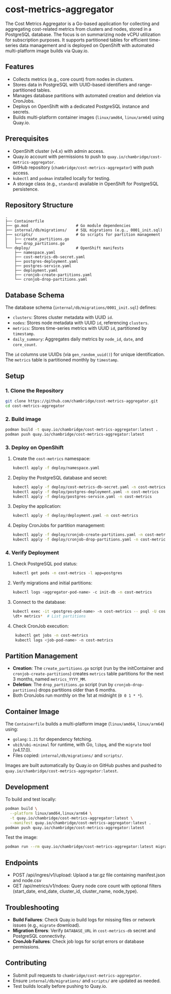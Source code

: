 # cost-metrics-aggregator
The Cost Metrics Aggregator is a Go-based application for collecting and aggregating cost-related metrics from clusters and nodes, stored in a PostgreSQL database. The focus is on summarizing node vCPU utilization for subscription purposes. It supports partitioned tables for efficient time-series data management and is deployed on OpenShift with automated multi-platform image builds via Quay.io.

## Features
- Collects metrics (e.g., core count) from nodes in clusters.
- Stores data in PostgreSQL with UUID-based identifiers and range-partitioned tables.
- Manages database partitions with automated creation and deletion via CronJobs.
- Deploys on OpenShift with a dedicated PostgreSQL instance and secrets.
- Builds multi-platform container images (`linux/amd64`, `linux/arm64`) using Quay.io.

## Prerequisites
- OpenShift cluster (v4.x) with admin access.
- Quay.io account with permissions to push to `quay.io/chambridge/cost-metrics-aggregator`.
- GitHub repository (`chambridge/cost-metrics-aggregator`) with push access.
- `kubectl` and `podman` installed locally for testing.
- A storage class (e.g., `standard`) available in OpenShift for PostgreSQL persistence.

## Repository Structure
```
.
├── Containerfile
├── go.mod                     # Go module dependencies
├── internal/db/migrations/    # SQL migrations (e.g., 0001_init.sql)
├── scripts/                   # Go scripts for partition management
│   ├── create_partitions.go
│   └── drop_partitions.go
└── deploy/                    # OpenShift manifests
    ├── namespace.yaml
    ├── cost-metrics-db-secret.yaml
    ├── postgres-deployment.yaml
    ├── postgres-service.yaml
    ├── deployment.yaml
    ├── cronjob-create-partitions.yaml
    └── cronjob-drop-partitions.yaml
```

## Database Schema
The database schema (`internal/db/migrations/0001_init.sql`) defines:
- `clusters`: Stores cluster metadata with UUID `id`.
- `nodes`: Stores node metadata with UUID `id`, referencing `clusters`.
- `metrics`: Stores time-series metrics with UUID `id`, partitioned by `timestamp`.
- `daily_summary`: Aggregates daily metrics by `node_id`, `date`, and `core_count`.

The `id` columns use UUIDs (via `gen_random_uuid()`) for unique identification. The `metrics` table is partitioned monthly by `timestamp`.

## Setup
### 1. Clone the Repository
```bash
git clone https://github.com/chambridge/cost-metrics-aggregator.git
cd cost-metrics-aggregator
```

### 2. Build image
```bash
podman build -t quay.io/chambridge/cost-metrics-aggregator:latest .
podman push quay.io/chambridge/cost-metrics-aggregator:latest
```


### 3. Deploy on OpenShift
1. Create the `cost-metrics` namespace:
   ```bash
   kubectl apply -f deploy/namespace.yaml
   ```

2. Deploy the PostgreSQL database and secret:
   ```bash
   kubectl apply -f deploy/cost-metrics-db-secret.yaml -n cost-metrics
   kubectl apply -f deploy/postgres-deployment.yaml -n cost-metrics
   kubectl apply -f deploy/postgres-service.yaml -n cost-metrics
   ```

3. Deploy the application:
   ```bash
   kubectl apply -f deploy/deployment.yaml -n cost-metrics
   ```

4. Deploy CronJobs for partition management:
   ```bash
   kubectl apply -f deploy/cronjob-create-partitions.yaml -n cost-metrics
   kubectl apply -f deploy/cronjob-drop-partitions.yaml -n cost-metrics
   ```

### 4. Verify Deployment
1. Check PostgreSQL pod status:
   ```bash
   kubectl get pods -n cost-metrics -l app=postgres
   ```

2. Verify migrations and initial partitions:
   ```bash
   kubectl logs <aggregator-pod-name> -c init-db -n cost-metrics
   ```

3. Connect to the database:
   ```bash
   kubectl exec -it <postgres-pod-name> -n cost-metrics -- psql -U costmetrics -d costmetrics
   \dt+ metrics*  # List partitions
   ```

4. Check CronJob execution:
   ```bash
    kubectl get jobs -n cost-metrics
    kubectl logs <job-pod-name> -n cost-metrics
    ```

## Partition Management
- **Creation**: The `create_partitions.go` script (run by the initContainer and `cronjob-create-partitions`) creates `metrics` table partitions for the next 3 months, named `metrics_YYYY_MM`.
- **Deletion**: The `drop_partitions.go` script (run by `cronjob-drop-partitions`) drops partitions older than 6 months.
- Both CronJobs run monthly on the 1st at midnight (`0 0 1 * *`).

## Container Image
The `Containerfile` builds a multi-platform image (`linux/amd64`, `linux/arm64`) using:
- `golang:1.21` for dependency fetching.
- `ubi9/ubi-minimal` for runtime, with Go, `libpq`, and the `migrate` tool (v4.17.0).
- Files copied: `internal/db/migrations/` and `scripts/`.

Images are built automatically by Quay.io on GitHub pushes and pushed to `quay.io/chambridge/cost-metrics-aggregator:latest`.

## Development
To build and test locally:
```bash
podman build \
  --platform linux/amd64,linux/arm64 \
  -t quay.io/chambridge/cost-metrics-aggregator:latest \
  --manifest quay.io/chambridge/cost-metrics-aggregator:latest .
podman push quay.io/chambridge/cost-metrics-aggregator:latest
```

Test the image:
```bash
podman run --rm quay.io/chambridge/cost-metrics-aggregator:latest migrate --version
```

## Endpoints
- POST /api/ingres/v1/upload: Uplaod a tar.gz file containing manifest.json and node.csv
- GET /api/metrics/v1/ndoes: Query node core count with optional filters (start_date, end_date, cluster_id, cluster_name, node_type).

## Troubleshooting
- **Build Failures**: Check Quay.io build logs for missing files or network issues (e.g., `migrate` download).
- **Migration Errors**: Verify `DATABASE_URL` in `cost-metrics-db` secret and PostgreSQL connectivity.
- **CronJob Failures**: Check job logs for script errors or database permissions.

## Contributing
- Submit pull requests to `chambridge/cost-metrics-aggregator`.
- Ensure `internal/db/migrations/` and `scripts/` are updated as needed.
- Test builds locally before pushing to Quay.io.
